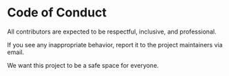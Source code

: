 # Code of Conduct

All contributors are expected to be respectful, inclusive, and professional.

If you see any inappropriate behavior, report it to the project maintainers via email.

We want this project to be a safe space for everyone.
